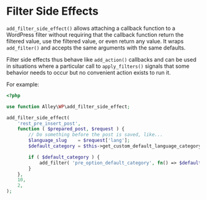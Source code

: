 # Filter Side Effects

`add_filter_side_effect()` allows attaching a callback function to a WordPress filter without requiring that the callback function return the filtered value, use the filtered value, or even return any value. It wraps `add_filter()` and accepts the same arguments with the same defaults.

Filter side effects thus behave like `add_action()` callbacks and can be used in situations where a particular call to `apply_filters()` signals that some behavior needs to occur but no convenient action exists to run it.

For example:

```php
<?php

use function Alley\WP\add_filter_side_effect;

add_filter_side_effect(
    'rest_pre_insert_post',
    function ( $prepared_post, $request ) {
        // Do something before the post is saved, like...
        $language_slug    = $request['lang'];
        $default_category = $this->get_custom_default_language_category( $language_slug );

        if ( $default_category ) {
            add_filter( 'pre_option_default_category', fn() => $default_category );
        }
    },
    10,
    2,
);
```
